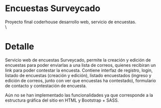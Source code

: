 # Encuestas Surveycado
Proyecto final coderhouse desarrollo web, servicio de encuestas.\
\
# Detalle
Servicio web de encuestas Surveycado, permite la creación y edición de encuestas para poder enviarlas a una lista de correos, quienes recibiran un link para poder contestar la encuesta.
Contiene interfaz de registro, login, listado de encuestas (creación y edición), listado encuestados (ingreso y edición de correos, junto con ver que encuestas ha contestado), formulario de contacto y contestación de encuesta.

Aún no se han implementado las funcionalidades ya que corresponde a la estructura gráfica del sitio en HTML y Bootstrap + SASS.
